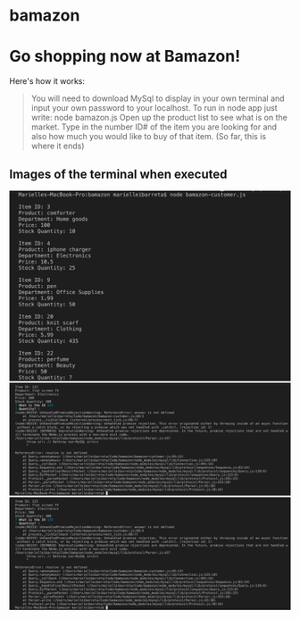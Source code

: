 # bamazon

<h1>Go shopping now at Bamazon!</h1>
  
 Here's how it works:
 
 > You will need to download MySql to display in your own terminal and input your own password to your localhost. 
 > To run in node app just write: node bamazon.js
 Open up the product list to see what is on the market. Type in the number ID# of the item you are looking for and also how much you would like to buy of that item. (So far, this is where it ends) 

<h2>Images of the terminal when executed</h2>

![Image of terminal1](./images1/screenshot1.png)
![Image of terminal2](./images1/screenshot2.png)
![Image of terminal3](./images1/screenshot2.png)

